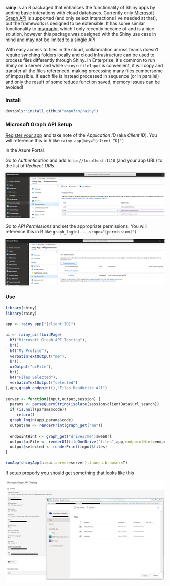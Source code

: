 **rainy** is an R packaged that enhances the functionality of Shiny apps by adding basic interations with cloud databases. Currently only [Microsoft Graph API](https://docs.microsoft.com/en-us/graph/use-the-api) is supported (and only select interactions I've needed at that), but the framework is designed to be extensible. It has some similar functionality to [msgraphr](https://github.com/davidski/msgraphr), which I only recently became of and is a nice solution, however this package was designed with the Shiny use case in mind and may not be limited to a single API.

With easy access to files in the cloud, collaboration across teams doesn't require synching folders locally and cloud infrastructure can be used to process files differently through Shiny. In Enterprise, it's common to run Shiny on a server and while `shiny::fileInput` is convenient, it will copy and transfer all the files referenced, making processing many files cumbersome of impossible. If each file is instead processed in sequence (or in parallel) and only the result of some reduce function saved, memory issues can be avoided!

### Install
```R
devtools::install_github("ampu3ro/rainy")
```

### Microsoft Graph API Setup
[Register your app](https://apps.dev.microsoft.com/) and take note of the _Application ID_ (aka _Client ID_). You will reference this in R like `rainy_app(key="[client ID]")`

In the Azure Portal:

Go to _Authentication_ and add `http://localhost:1410` (and your app URL) to the list of _Redirect URIs_

![Redirect](https://github.com/ampu3ro/rainy/blob/master/www/azure_redirect.PNG)

Go to _API Permissions_ and set the appropriate permissions. You will reference this in R like `graph_login(...,scope="[permission]")`

![Permissions](https://github.com/ampu3ro/rainy/blob/master/www/azure_permissions.PNG)

### Use
```R
library(shiny)
library(rainy)

app <- rainy_app("[client ID]")

ui <- rainy_ui(fluidPage(
  h3("Microsoft Graph API Testing"),
  br(),
  h4("My Profile"),
  verbatimTextOutput("me"),
  hr(),
  uiOutput("uiFile"),
  br(),
  h4("Files Selected"),
  verbatimTextOutput("selected")
),app,graph_endpoint(),"Files.ReadWrite.All")

server <- function(input,output,session) {
  params <- parseQueryString(isolate(session$clientData$url_search))
  if (is.null(params$code))
     return()
  graph_login(app,params$code)
  output$me <- renderPrint(graph_get("me"))

  endpointHint <- graph_get("drives/me")$webUrl
  output$uiFile <- renderUI(fileOneDrive("files",app,endpointHint=endpointHint))
  output$selected <- renderPrint(input$files)
}

runApp(shinyApp(ui=ui,server=server),launch.browser=T)
```

If setup properly you should get something that looks like this

![File](https://github.com/ampu3ro/rainy/blob/master/www/graph_test.PNG)
